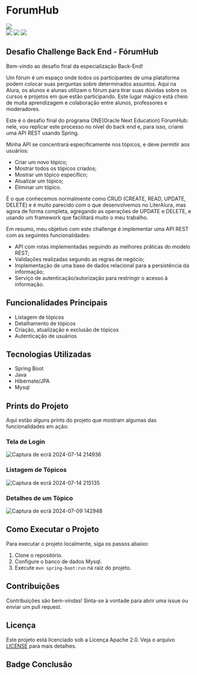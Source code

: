 # ForumHub

<img src="http://img.shields.io/static/v1?label=STATUS&message=EM%20DESENVOLVIMENTO&color=blue&style=for-the-badge"/>
<div>
  <img src="https://img.shields.io/badge/maven--central-v4.0.0-white"/>
  <img src="https://img.shields.io/badge/spring--boot-v3.3.1-white"/>
  <img src="https://img.shields.io/badge/java--jwt-v4.2.1-white"/>
</div>

## Desafio Challenge Back End - FórumHub

Bem-vindo ao desafio final da especialização Back-End!

Um fórum é um espaço onde todos os participantes de uma plataforma podem colocar suas perguntas sobre determinados assuntos. Aqui na Alura, os alunos e alunas utilizam o fórum para tirar suas dúvidas sobre os cursos e projetos em que estão participando. Este lugar mágico está cheio de muita aprendizagem e colaboração entre alunos, professores e moderadores.


Este é o desafio final do programa ONE(Oracle Next Education) FórumHub: nele, vou replicar este processo no nível do back end e, para isso, criarei uma API REST usando Spring.

Minha API se concentrará especificamente nos tópicos, e deve permitir aos usuários:

- Criar um novo tópico;
- Mostrar todos os tópicos criados;
- Mostrar um tópico específico;
- Atualizar um tópico;
- Eliminar um tópico.

É o que conhecemos normalmente como CRUD (CREATE, READ, UPDATE, DELETE) e é muito parecido com o que desenvolvemos no LiterAlura, mas agora de forma completa, agregando as operações de UPDATE e DELETE, e usando um framework que facilitará muito o meu trabalho.

Em resumo, meu objetivo com este challenge é implementar uma API REST com as seguintes funcionalidades:

- API com rotas implementadas seguindo as melhores práticas do modelo REST;
- Validações realizadas segundo as regras de negócio;
- Implementação de uma base de dados relacional para a persistência da informação;
- Serviço de autenticação/autorização para restringir o acesso à informação.

## Funcionalidades Principais

- Listagem de tópicos
- Detalhamento de tópicos
- Criação, atualização e exclusão de tópicos
- Autenticação de usuários

## Tecnologias Utilizadas

- Spring Boot
- Java
- Hibernate/JPA
- Mysql

## Prints do Projeto

Aqui estão alguns prints do projeto que mostram algumas das funcionalidades em ação:

### Tela de Login

![Captura de ecrã 2024-07-14 214936](https://github.com/user-attachments/assets/1cadc80b-708a-4ed8-923b-b73e7a7dd096)

### Listagem de Tópicos

![Captura de ecrã 2024-07-14 215135](https://github.com/user-attachments/assets/75c46b28-a129-453f-930c-c532f34bbeee)


### Detalhes de um Tópico

![Captura de ecrã 2024-07-09 142948](https://github.com/user-attachments/assets/47c51373-14b8-4492-acc2-7bf61728568e)


## Como Executar o Projeto

Para executar o projeto localmente, siga os passos abaixo:

1. Clone o repositório.
2. Configure o banco de dados Mysql.
3. Execute `mvn spring-boot:run` na raiz do projeto.

## Contribuições

Contribuições são bem-vindas! Sinta-se à vontade para abrir uma issue ou enviar um pull request.

## Licença

Este projeto está licenciado sob a Licença Apache 2.0. Veja o arquivo [LICENSE](LICENSE) para mais detalhes.

## Badge Conclusão

